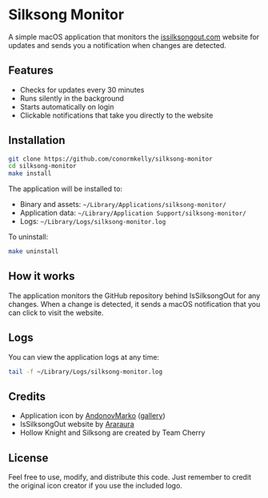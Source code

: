 # Silksong Monitor

A simple macOS application that monitors the [issilksongout.com](https://issilksongout.com) website for updates and sends you a notification when changes are detected.

## Features

- Checks for updates every 30 minutes
- Runs silently in the background
- Starts automatically on login
- Clickable notifications that take you directly to the website

## Installation

```bash
git clone https://github.com/conormkelly/silksong-monitor
cd silksong-monitor
make install
```

The application will be installed to:

- Binary and assets: `~/Library/Applications/silksong-monitor/`
- Application data: `~/Library/Application Support/silksong-monitor/`
- Logs: `~/Library/Logs/silksong-monitor.log`

To uninstall:

```bash
make uninstall
```

## How it works

The application monitors the GitHub repository behind IsSilksongOut for any changes. When a change is detected, it sends a macOS notification that you can click to visit the website.

## Logs

You can view the application logs at any time:

```bash
tail -f ~/Library/Logs/silksong-monitor.log
```

## Credits

- Application icon by [AndonovMarko](https://www.deviantart.com/andonovmarko/art/Hollow-Knight-Silksong-Icon-804805724) ([gallery](https://www.deviantart.com/andonovmarko/gallery))
- IsSilksongOut website by [Araraura](https://github.com/Araraura/IsSilksongOut)
- Hollow Knight and Silksong are created by Team Cherry

## License

Feel free to use, modify, and distribute this code. Just remember to credit the original icon creator if you use the included logo.
